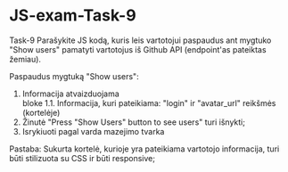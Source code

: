 # JS-exam-Task-9
Task-9
Parašykite JS kodą, kuris leis vartotojui paspaudus ant mygtuko "Show users"
pamatyti vartotojus iš Github API (endpoint'as pateiktas žemiau).

Paspaudus mygtuką "Show users":
1. Informacija atvaizduojama <div id="output"></div> bloke
1.1. Informacija, kuri pateikiama: "login" ir "avatar_url" reikšmės (kortelėje)
2. Žinutė "Press "Show Users" button to see users" turi išnykti;
3. Isrykiuoti pagal varda mazejimo tvarka

Pastaba: Sukurta kortelė, kurioje yra pateikiama vartotojo informacija, turi 
būti stilizuota su CSS ir būti responsive;
